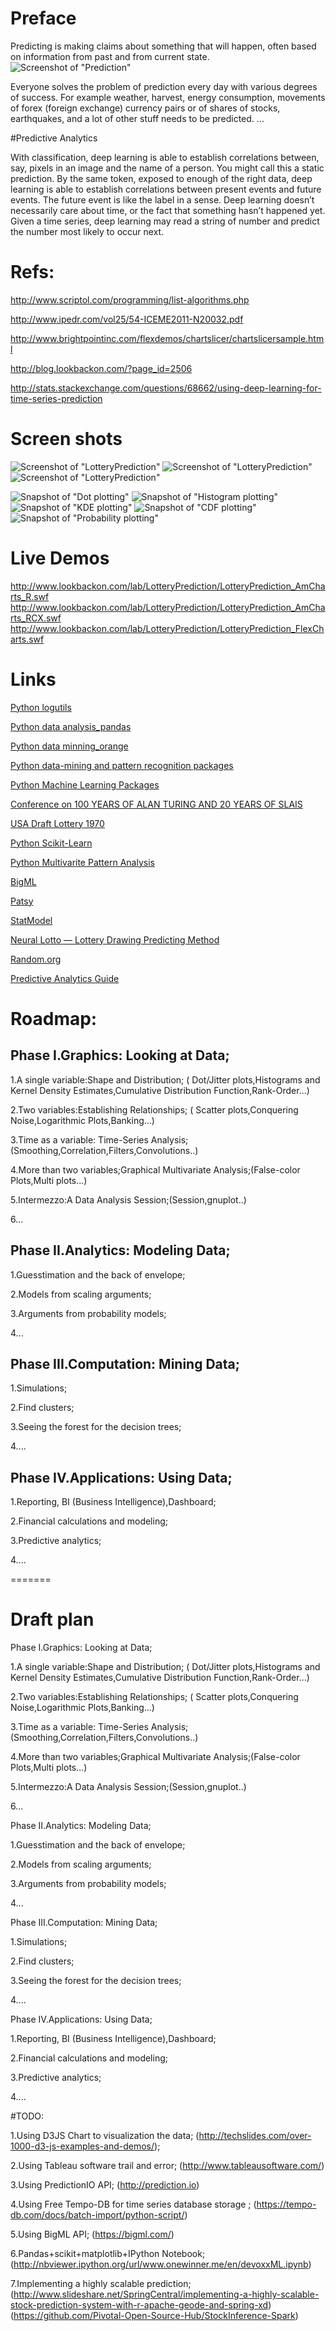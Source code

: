 # Preface

Predicting is making claims about something that will happen, often based on information from past and from current state.
![Screenshot of "Prediction"](http://blog.lookbackon.com/wp-content/uploads/2010/12/prediction.gif)

Everyone solves the problem of prediction every day with various degrees of success. For example weather, harvest, energy consumption, movements of forex (foreign exchange) currency pairs or of shares of stocks, earthquakes, and a lot of other stuff needs to be predicted.
...

#Predictive Analytics

With classification, deep learning is able to establish correlations between, say, pixels in an image and the name of a person. You might call this a static prediction. By the same token, exposed to enough of the right data, deep learning is able to establish correlations between present events and future events. The future event is like the label in a sense. Deep learning doesn’t necessarily care about time, or the fact that something hasn’t happened yet. Given a time series, deep learning may read a string of number and predict the number most likely to occur next.

# Refs:

http://www.scriptol.com/programming/list-algorithms.php

http://www.ipedr.com/vol25/54-ICEME2011-N20032.pdf

http://www.brightpointinc.com/flexdemos/chartslicer/chartslicersample.html

http://blog.lookbackon.com/?page_id=2506

http://stats.stackexchange.com/questions/68662/using-deep-learning-for-time-series-prediction

# Screen shots

![Screenshot of "LotteryPrediction"](https://raw.github.com/yangboz/LotteryPrediction/master/Flex/src/assets/screenshots/lp.jpg)
![Screenshot of "LotteryPrediction"](https://raw.github.com/yangboz/LotteryPrediction/master/Flex/src/assets/screenshots/lp_time_slice.jpg)
![Screenshot of "LotteryPrediction"](https://raw.github.com/yangboz/LotteryPrediction/master/Flex/src/assets/screenshots/lp_time_slice_compare.jpg)

![Snapshot of "Dot plotting"](https://raw.github.com/yangboz/LotteryPrediction/master/Python/src/snapshots/blue_balls_dot_plot.png)
![Snapshot of "Histogram plotting"](https://raw.github.com/yangboz/LotteryPrediction/master/Python/src/snapshots/blue_balls_histogram_plot.png)
![Snapshot of "KDE plotting"](https://raw.github.com/yangboz/LotteryPrediction/master/Python/src/snapshots/blue_balls_gussian_kde_plot.png)
![Snapshot of "CDF plotting"](https://raw.github.com/yangboz/LotteryPrediction/master/Python/src/snapshots/blue_balls_cdf_plot.png)
![Snapshot of "Probability plotting"](https://raw.github.com/yangboz/LotteryPrediction/master/Python/src/snapshots/blue_balls_probability_plot.png)

# Live Demos

http://www.lookbackon.com/lab/LotteryPrediction/LotteryPrediction_AmCharts_R.swf 
http://www.lookbackon.com/lab/LotteryPrediction/LotteryPrediction_AmCharts_RCX.swf
http://www.lookbackon.com/lab/LotteryPrediction/LotteryPrediction_FlexCharts.swf

# Links

[Python logutils](https://code.google.com/p/logutils/)

[Python data analysis_pandas](http://pandas.pydata.org/)

[Python data minning_orange](http://orange.biolab.si/)

[Python data-mining and pattern recognition packages](http://www.researchpipeline.com/wordpress/2011/02/15/python-data-mining-packages/)

[Python Machine Learning Packages](http://web.media.mit.edu/~stefie10/technical/pythonml.html)

[Conference on 100 YEARS OF ALAN TURING AND 20 YEARS OF SLAIS](http://ailab.ijs.si/dunja/TuringSLAIS-2012/)

[USA Draft Lottery 1970](http://lib.stat.cmu.edu/DASL/Stories/DraftLottery.html )

[Python Scikit-Learn](http://scikit-learn.org/)

[Python Multivarite Pattern Analysis](http://www.pymvpa.org/)

[BigML](https://bigml.com)

[Patsy](http://patsy.readthedocs.org)

[StatModel](http://statsmodels.sourceforge.net/)

[Neural Lotto — Lottery Drawing Predicting Method](http://www.neural-lotto.net/index.php/en/)

[Random.org](http://www.random.org/clients/http/)

[Predictive Analytics Guide](http://www.predictiveanalyticsworld.com/predictive_analytics.php)

# Roadmap:

## Phase I.Graphics: Looking at Data; 

1.A single variable:Shape and Distribution; ( Dot/Jitter plots,Histograms and Kernel Density Estimates,Cumulative Distribution Function,Rank-Order...)

2.Two variables:Establishing Relationships; ( Scatter plots,Conquering Noise,Logarithmic Plots,Banking...)

3.Time as a variable: Time-Series Analysis; (Smoothing,Correlation,Filters,Convolutions..)

4.More than two variables;Graphical Multivariate Analysis;(False-color Plots,Multi plots...)

5.Intermezzo:A Data Analysis Session;(Session,gnuplot..)

6...

## Phase II.Analytics: Modeling Data;

1.Guesstimation and the back of envelope;

2.Models from scaling arguments;

3.Arguments from probability models;

4...

## Phase III.Computation: Mining Data;

1.Simulations;

2.Find clusters;

3.Seeing the forest for the decision trees;

4....

## Phase IV.Applications: Using Data;

1.Reporting, BI (Business Intelligence),Dashboard;

2.Financial calculations and modeling;

3.Predictive analytics;

4....

=======
# Draft plan

Phase I.Graphics: Looking at Data; 

1.A single variable:Shape and Distribution; ( Dot/Jitter plots,Histograms and Kernel Density Estimates,Cumulative Distribution Function,Rank-Order...)

2.Two variables:Establishing Relationships; ( Scatter plots,Conquering Noise,Logarithmic Plots,Banking...)

3.Time as a variable: Time-Series Analysis; (Smoothing,Correlation,Filters,Convolutions..)

4.More than two variables;Graphical Multivariate Analysis;(False-color Plots,Multi plots...)

5.Intermezzo:A Data Analysis Session;(Session,gnuplot..)

6...

Phase II.Analytics: Modeling Data;

1.Guesstimation and the back of envelope;

2.Models from scaling arguments;

3.Arguments from probability models;

4...

Phase III.Computation: Mining Data;

1.Simulations;

2.Find clusters;

3.Seeing the forest for the decision trees;

4....

Phase IV.Applications: Using Data;

1.Reporting, BI (Business Intelligence),Dashboard;

2.Financial calculations and modeling;

3.Predictive analytics;

4....

#TODO:

1.Using D3JS Chart to visualization the data; (http://techslides.com/over-1000-d3-js-examples-and-demos/);

2.Using Tableau software trail and error; (http://www.tableausoftware.com/)

3.Using PredictionIO API; (http://prediction.io)

4.Using Free Tempo-DB for time series database storage ; (https://tempo-db.com/docs/batch-import/python-script/)

5.Using BigML API; (https://bigml.com/)

6.Pandas+scikit+matplotlib+IPython Notebook; (http://nbviewer.ipython.org/url/www.onewinner.me/en/devoxxML.ipynb)

7.Implementing a highly scalable prediction; (http://www.slideshare.net/SpringCentral/implementing-a-highly-scalable-stock-prediction-system-with-r-apache-geode-and-spring-xd)
 (https://github.com/Pivotal-Open-Source-Hub/StockInference-Spark)
